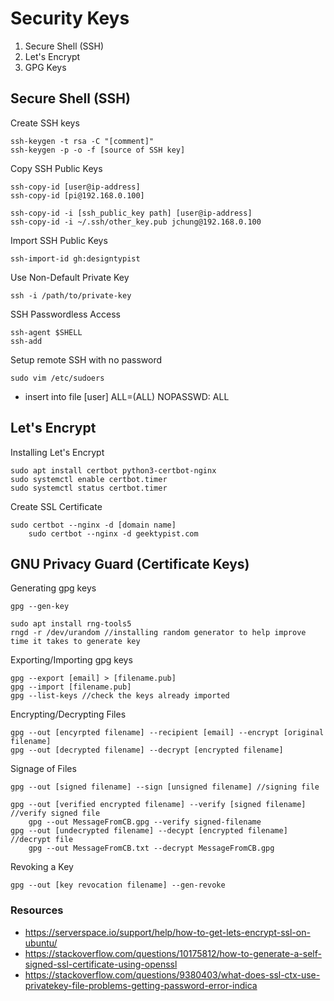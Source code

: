 # Security Keys
1. Secure Shell (SSH)
2. Let's Encrypt
3. GPG Keys

## Secure Shell (SSH)
Create SSH keys
```
ssh-keygen -t rsa -C "[comment]"
ssh-keygen -p -o -f [source of SSH key]
```

Copy SSH Public Keys
```
ssh-copy-id [user@ip-address]
ssh-copy-id [pi@192.168.0.100]

ssh-copy-id -i [ssh_public_key path] [user@ip-address]
ssh-copy-id -i ~/.ssh/other_key.pub jchung@192.168.0.100
```

Import SSH Public Keys
```
ssh-import-id gh:designtypist
```

Use Non-Default Private Key
```
ssh -i /path/to/private-key
```

SSH Passwordless Access
```
ssh-agent $SHELL
ssh-add
```

Setup remote SSH with no password
```
sudo vim /etc/sudoers
```
- insert into file [user] ALL=(ALL) NOPASSWD: ALL

## Let's Encrypt
Installing Let's Encrypt
```
sudo apt install certbot python3-certbot-nginx
sudo systemctl enable certbot.timer
sudo systemctl status certbot.timer
```

Create SSL Certificate
```
sudo certbot --nginx -d [domain name]
    sudo certbot --nginx -d geektypist.com
```

## GNU Privacy Guard (Certificate Keys)

Generating gpg keys
```
gpg --gen-key

sudo apt install rng-tools5
rngd -r /dev/urandom //installing random generator to help improve time it takes to generate key
```

Exporting/Importing gpg keys
```
gpg --export [email] > [filename.pub]
gpg --import [filename.pub]
gpg --list-keys //check the keys already imported
```

Encrypting/Decrypting Files
```
gpg --out [encyrpted filename] --recipient [email] --encrypt [original filename]
gpg --out [decrypted filename] --decrypt [encrypted filename]
```

Signage of Files
```
gpg --out [signed filename] --sign [unsigned filename] //signing file

gpg --out [verified encrypted filename] --verify [signed filename] //verify signed file
    gpg --out MessageFromCB.gpg --verify signed-filename
gpg --out [undecrypted filename] --decypt [encrypted filename] //decrypt file
    gpg --out MessageFromCB.txt --decrypt MessageFromCB.gpg
```

Revoking a Key
```
gpg --out [key revocation filename] --gen-revoke
```

### Resources
- https://serverspace.io/support/help/how-to-get-lets-encrypt-ssl-on-ubuntu/
- https://stackoverflow.com/questions/10175812/how-to-generate-a-self-signed-ssl-certificate-using-openssl
- https://stackoverflow.com/questions/9380403/what-does-ssl-ctx-use-privatekey-file-problems-getting-password-error-indica

